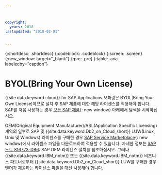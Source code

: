 ```yaml
---



copyright:
  years: 2018
lastupdated: "2018-02-01"


---
```


{:shortdesc: .shortdesc}
{:codeblock: .codeblock}
{:screen: .screen}
{:new_window: target="_blank"}
{:pre: .pre}
{:table: .aria-labeledby="caption"}


# BYOL(Bring Your Own License)

{{site.data.keyword.cloud}} for SAP Applications 오퍼링은 BYOL(Bring Your Own License)이므로 설치 후 SAP 제품에 대한 해당 라이센스를 적용해야 합니다. SAP를 처음 사용하는 경우 [모든 SAP 제품](https://go.sap.com/solution.html){: new window} 아래에서 탐색을 시작하십시오.

OEM(Original Equipment Manufacturer)/ASL(Application Specific Licensing) 계약의 일부로 SAP 및 {{site.data.keyword.Db2_on_Cloud_short}} LUW(Linux, Unix 및 Windows) 라이센스를 구매한 경우 [SAP Service Marketplace](https://websmp201.sap-ag.de/){: new window}에서 라이센스 파일을 다운로드하여 적용할 수 있습니다. 자세한 정보는 [SAP 노트 816773-DB6](https://launchpad.support.sap.com/#/notes/816773): SAP OEM 라이센스 설치를 참조하십시오. 그러나 {{site.data.keyword.IBM_notm}} 또는 {{site.data.keyword.IBM_notm}} 비즈니스 파트너로부터 {{site.data.keyword.Db2_on_Cloud_short}} LUW를 구매한 경우 벤더가 제공하는 라이센스 파일을 대신 사용해야 합니다.
